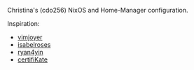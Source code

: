 Christina's (cdo256) NixOS and Home-Manager configuration.

Inspiration:

- [vimjoyer](https://github.com/vimjoyer)
- [isabelroses](https://github.com/isabelroses)
- [ryan4yin](https://github.com/ryan4yin)
- [certifiKate](https://github.com/certifiKate)
